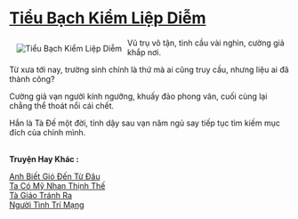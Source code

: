 <a href="https://utruyen.com/tieu-bach-kiem-liep-diem/17462/" title="Tiểu Bạch Kiểm Liệp Diễm"><h1>Tiểu Bạch Kiểm Liệp Diễm</h1></a><div style="display:table"><img align="right" style="float: left; padding: 10px;" src="https://utruyen.com/images/story/200x260/tieu-bach-kiem-liep-diem.jpg" alt="Tiểu Bạch Kiểm Liệp Diễm">Vũ trụ vô tận, tinh cầu vài nghìn, cường giả khắp nơi.<p></p>Từ xưa tới nay, trường sinh chính là thứ mà ai cũng truy cầu, nhưng liệu ai đã thành công?<p></p>Cường giả vạn người kính ngưỡng, khuấy đảo phong vân, cuối cùng lại chẳng thể thoát nổi cái chết.<p></p>Hắn là Tà Đế một đời, tỉnh dậy sau vạn năm ngủ say tiếp tục tìm kiếm mục đích của chính mình. </div><p><br><b>Truyện Hay Khác :</b></p><a href="https://utruyen.com/anh-biet-gio-den-tu-dau/1852/" alt="Anh Biết Gió Đến Từ Đâu">Anh Biết Gió Đến Từ Đâu</a><br/><a href="https://truyenngontinhay.wordpress.com/2019/10/03/ta-co-my-nhan-thinh-the/" alt="Ta Có Mỹ Nhan Thịnh Thế">Ta Có Mỹ Nhan Thịnh Thế</a><br/><a href="https://dammy2019.blogspot.com/2019/11/ta-giao-tranh-ra.html" alt="Tà Giáo Tránh Ra">Tà Giáo Tránh Ra</a><br/><a href="https://truyenngontinhay.wordpress.com/2019/10/03/nguoi-tinh-tri-mang/" alt="Người Tình Trí Mạng">Người Tình Trí Mạng</a><br/>